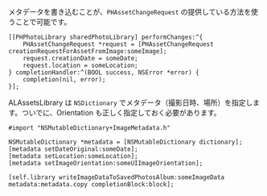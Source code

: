 メタデータを書き込むことが、`PHAssetChangeRequest` の提供している方法を使うことで可能です。

```objc
[[PHPhotoLibrary sharedPhotoLibrary] performChanges:^{
    PHAssetChangeRequest *request = [PHAssetChangeRequest creationRequestForAssetFromImage:someImage];
    request.creationDate = someDate;
    request.location = someLocation;
} completionHandler:^(BOOL success, NSError *error) {
    completion(nil, error);
}];
```

ALAssetsLibrary は `NSDictionary` でメタデータ（撮影日時、場所）を指定します。ついでに、Orientation も正しく指定しておく必要があります。

```
#import "NSMutableDictionary+ImageMetadata.h"

NSMutableDictionary *metadata = [NSMutableDictionary dictionary];
[metadata setDateOriginal:someDate];
[metadata setLocation:someLocation];
[metadata setImageOrientation:someUIImageOrientation];
```

```objc
[self.library writeImageDataToSavedPhotosAlbum:someImageData metadata:metadata.copy completionBlock:block];
```
